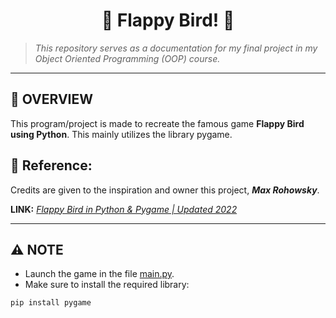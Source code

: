 <h1 align="center">🐥 Flappy Bird! 🐥</h1>

> *This repository serves as a documentation for my final project in my Object Oriented Programming (OOP) course.*

---

## 📌 OVERVIEW

This program/project is made to recreate the famous game
**Flappy Bird using Python**. This mainly utilizes the library pygame.

## 🔑 Reference:
Credits are given to the inspiration and owner this project, **<i>Max Rohowsky</i>**. 

**LINK:** <a href="https://www.youtube.com/watch?v=7IqrZb0Sotw" target="_blank"> <i> Flappy Bird in Python & Pygame | Updated 2022 </i> </a>

---

## ⚠️ NOTE

-  Launch the game in the file <u>main.py</u>.
-  Make sure to install the required library:

  ```bash
  pip install pygame

